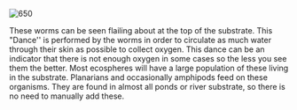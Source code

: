 ![650](8f70408a734e46e3be483efc9be087a2.png)

These worms can be seen flailing about at the top of the substrate. This "Dance'' is performed by the worms in order to circulate as much water through their skin as possible to collect oxygen. This dance can be an indicator that there is not enough oxygen in some cases so the less you see them the better. Most ecospheres will have a large population of these living in the substrate. Planarians and occasionally amphipods feed on these organisms. They are found in almost all ponds or river substrate, so there is no need to manually add these.